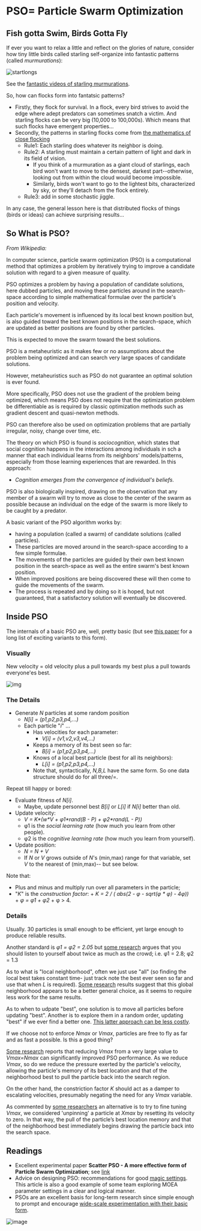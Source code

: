 
# PSO= Particle Swarm Optimization

## Fish gotta Swim, Birds Gotta Fly

If ever you want to relax a little and reflect on the glories of nature,
consider how tiny little birds called  starling self-organize into fantastic patterns
(called _murmurations_):

![startlongs](img/starlings.png)

See the [fantastic videos of starling murmurations](https://www.youtube.com/watch?v=iRNqhi2ka9k).

So, how can flocks form into fantatsic patterns?

+ Firstly, they flock for survival. In a flock, every bird strives to avoid the edge where adept predators can sometimes snatch a victim. And starling flocks can be very big (10,000 to 100,000s). Which means that such flocks have emergent properties...
+ Secondly, the patterns in starling flocks come
from [the mathematics of close flocking](http://www.fastcoexist.com/3033351/the-beautiful-phenomena-of-starling-flocks-explained-by-computers)
   + Rule1: Each starling does whatever its neighbor is doing.
   + Rule2: A starling must maintain a certain pattern of light and dark
     in its field of vision.
        + If you think of a murmuration as a giant
          cloud of starlings, each bird won't want to
          move to the densest, darkest
          part--otherwise, looking out from within
          the cloud would become impossible.
        + Similarly, birds won't want to go to the
          lightest bits, characterized by sky, or
          they'll detach from the flock entirely.	 
   + Rule3: add in some stochastic jiggle. 


In any case, the general lesson here is that distributed
flocks of things (birds or ideas)
can achieve surprising results...

## So What is PSO?

_From Wikipedia:_

In computer science, particle swarm
optimization (PSO) is a computational method that
optimizes a problem by iteratively trying to improve
a candidate solution with regard to a given measure
of quality. 

PSO optimizes a problem by having a
population of candidate solutions, here dubbed
particles, and moving these particles around in the
search-space according to simple mathematical
formulae over the particle's position and
velocity. 

Each particle's movement is influenced by
its local best known position but, is also guided
toward the best known positions in the search-space,
which are updated as better positions are found by
other particles. 

This is expected to move the swarm
toward the best solutions.

PSO is a metaheuristic as it makes few or no
assumptions about the problem being optimized and
can search very large spaces of candidate
solutions. 

However, metaheuristics such as PSO do
not guarantee an optimal solution is ever
found. 

More specifically, PSO does not use the
gradient of the problem being optimized, which means
PSO does not require that the optimization problem
be differentiable as is required by classic
optimization methods such as gradient descent and
quasi-newton methods. 

PSO can therefore also be used
on optimization problems that are partially
irregular, noisy, change over time, etc.

The theory on which PSO is found is _sociocognition_,
which states that social cognition happens in the interactions
among individuals in sch a manner that
each individual learns from its neighbors' models/patterns,
especially from those learning experiences that are rewarded.
In this approach:

+ _Cognition emerges from the convergence of individual's beliefs._

PSO is also biologically inspired, drawing on the observation
that any member of a swarm will try to move as close to the center
of the swarm as possible because an individual on the edge 
of the swarm is more likely to be caught by a predator.

A basic variant of the PSO algorithm works by:

+ having
a population (called a swarm) of candidate solutions
(called particles). 
+ These particles are moved around
in the search-space according to a few simple
formulae. 
+ The movements of the particles are guided
by their own best known position in the search-space
as well as the entire swarm's best known
position. 
+ When improved positions are being
discovered these will then come to guide the
movements of the swarm. 
+ The process is repeated and
by doing so it is hoped, but not guaranteed, that a
satisfactory solution will eventually be discovered.


## Inside PSO

The internals of a basic PSO are, well, pretty basic (but
see [this paper](https://github.com/timm/sbse14/wiki/etc/pdf/09reviewPSO.pdf)
for a long list of exciting variants to this form).

### Visually

New velocity = old velocity plus a pull towards my best plus a pull towards everyone'es best.


![img](img/psoAdd.png)

### The Details

+ Generate _N_ particles at some random position 
     + _N[i] = (p1,p2,p3,p4,...)_
	 + Each particle "_i_" ...
	     + Has velocities for each parameter:
		      + _V[i] = (v1,v2,v3,v4,...)_
		 + Keeps a memory of its best seen so far:
		      + _B[i] = (p1,p2,p3,p4,...)_
	     + Knows of a local best particle (best for all its neighbors):
		      + _L[i] = (p1,p2,p3,p4,...)_
         + Note that, syntactically, _N,B,L_ have the same form. So one data
		   structure should do for all three/=.

Repeat till happy or bored:

+ Evaluate fitness of _N[i]_.
    + Maybe, update personnel best _B[i]_ or _L[i]_ if _N[i]_ better than old. 
+ Update velocity:
    + _V = K\*(w\*V + &phi;1\*rand(B - P) + &phi;2\*rand(L - P))_
	+ &phi;1 is the _social learning rate_ (how much
	  you learn from other people).
	+ &phi;2 is the _cognitive learning rate_
	  (how much you learn from yourself).
+ Update position:
    + _N = N + V_
    + If _N_ or _V_ grows outside of _N_'s 
	  (min,max) range for that variable,  set _V_ to 
	  the nearest of (min,max)-- but see below.

Note that:

+ Plus and minus and multiply run over all parameters in the particle;
+ "_K_" is the _construction factor_:
      + _K = 2 / ( abs(2 - &phi; - sqrt(&phi; \* &phi;) - 4&phi;))_  
      + _&phi; = &phi;1 + &phi;2_ 
	  + &phi; > 4.

### Details


Usually. 30 particles is small
enough to be efficient, yet large enough to
produce reliable results.

Another standard is
    _&phi;1 =  &phi;2 = 2.05_ but 
	    [some research](https://github.com/timm/sbse14/wiki/etc/pdf/Off-The-Shelf_PSO.pdf)
	    argues that you should listen to yourself about twice
		as much as the crowd; i.e. 
		&phi;1 = 2.8;  &phi;2 = 1.3
		
As to what is "local neighborhood", often we just
use  "all" (so finding the
	    local best takes constant time- just track note the  best
		ever seen so far and use that when _L_ is required). 
		 [Some research](https://github.com/timm/sbse14/wiki/etc/pdf/Off-The-Shelf_PSO.pdf)
		results suggest that this global neighborhood
appears to be a better general choice, as it
seems to require less work for the same
results.
     
As to when to udpate "best", one solution is to
	   move all particles before updating "best". Another
	   is to explore them in a random order, updating "best"
	   if we ever find a better one. [This latter approach
	   can be less costly](https://github.com/timm/sbse14/wiki/etc/pdf/Off-The-Shelf_PSO.pdf).

If we choose not to enforce _Nmax_ or _Vmax_,
particles are free to fly as far and as fast a
possible. Is this a good thing?

[Some research](https://github.com/timm/sbse14/wiki/etc/pdf/Off-The-Shelf_PSO.pdf)
reports that reducing _Vmax_ from a very large value
to _Vmax=Nmax_ can significantly improved PSO
performance.  As we reduce _Vmax_, so do we reduce
the pressure exerted by the particle's velocity,
allowing the particle's memory of its best location
and that of the neighborhood best to pull the
particle back into the search region.

On the other hand, the constriction factor _K_
should act as a damper to escalating velocities,
presumably negating the need for any _Vmax_
variable.

As commented by 
[some researchers](https://github.com/timm/sbse14/wiki/etc/pdf/Off-The-Shelf_PSO.pdf)
an alternative is to try to fine tuning _Vmax_, we
considered 'unpinning' a particle at _Xmax_ by
resetting its velocity to zero. In that way, the
pull of the particle’s best location memory and that
of the neighborhood best immediately begins drawing
the particle back into the search space.


## Readings

+ Excellent experimental paper
  **Scatter PSO - A more effective form of Particle Swarm 
  Optimization**; see
  [link](https://github.com/timm/sbse14/wiki/etc/pdf/07psoScatter.pdf)
+ Advice on designing PSO: recommendations for good
  [magic settings](https://github.com/timm/sbse14/wiki/etc/pdf/Off-The-Shelf_PSO.pdf).
  This article is also a good example of
		     some team exploring MOEA parameter
		     settings in a clear and logical manner.
+ PSOs are an excellent basis for long-term research since
  simple enough to prompt and encourage 
  [wide-scale experimentation with their basic 
  form](https://github.com/timm/sbse14/wiki/etc/pdf/09reviewPSO.pdf).

![image](img/psoTypes.png)
